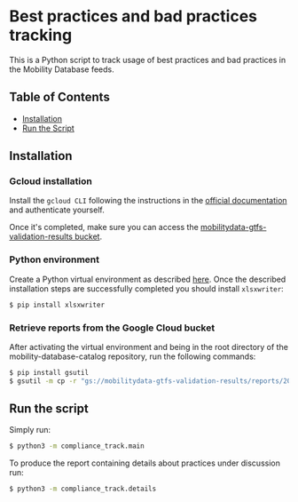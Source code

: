 # Best practices and bad practices tracking

This is a Python script to track usage of best practices and bad practices in the Mobility Database feeds.

## Table of Contents

* [Installation](#installation)
* [Run the Script](#run-the-script)

## Installation
### Gcloud installation
Install the `gcloud CLI` following the instructions in the [official documentation](https://cloud.google.com/sdk/docs/install) and authenticate yourself.

Once it's completed, make sure you can access the [mobilitydata-gtfs-validation-results bucket](https://console.cloud.google.com/storage/browser/mobilitydata-gtfs-validation-results;tab=objects?forceOnBucketsSortingFiltering=true&project=md-poc-playground&supportedpurview=project&prefix=&forceOnObjectsSortingFiltering=false).

### Python environment
Create a Python virtual environment as described [here](https://github.com/MobilityData/mobility-database-catalogs/blob/main/README.md#installation).
Once the described installation steps are successfully completed you should install `xlsxwriter`:
```sh
$ pip install xlsxwriter
```

### Retrieve reports from the Google Cloud bucket
After activating the virtual environment and being in the root directory of the mobility-database-catalog repository, run the following commands:
```sh
$ pip install gsutil
$ gsutil -m cp -r "gs://mobilitydata-gtfs-validation-results/reports/2023-06-06T02:45/cebc62a4-ed30-4d1b-9816-53b3376baabc" .
```

## Run the script
Simply run:
```sh
$ python3 -m compliance_track.main 
```
To produce the report containing details about practices under discussion run:
```sh
$ python3 -m compliance_track.details
```
